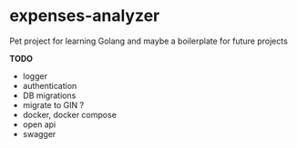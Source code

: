 # expenses-analyzer

Pet project for learning Golang and maybe a boilerplate for future projects

**TODO**
* logger
* authentication
* DB migrations
* migrate to GIN ?
* docker, docker compose
* open api
* swagger